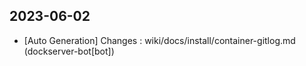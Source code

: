 
## 2023-06-02
 * [Auto Generation] Changes : wiki/docs/install/container-gitlog.md (dockserver-bot[bot])
